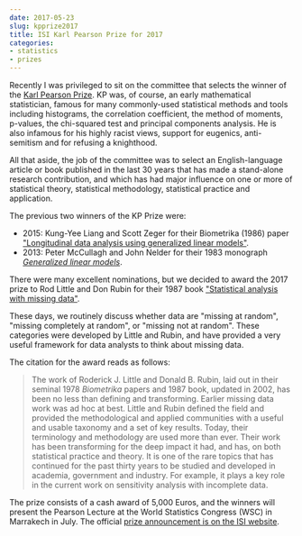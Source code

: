 ```yaml
---
date: 2017-05-23
slug: kpprize2017
title: ISI Karl Pearson Prize for 2017
categories:
- statistics
- prizes
---
```


Recently I was privileged to sit on the committee that selects the winner of the [Karl Pearson Prize](https://isi-web.org/index.php/meetings-and-awards/isi-awards/pearson-award). KP was, of course, an early mathematical statistician, famous for many commonly-used statistical methods and tools including histograms, the correlation coefficient, the method of moments, p-values, the chi-squared test and principal components analysis. He is also infamous for his highly racist views, support for eugenics, anti-semitism and for refusing a knighthood.

All that aside, the job of the committee was to select an English-language article or book published in the last 30 years that has made a stand-alone research contribution, and which has had major influence on one or more of statistical theory, statistical methodology, statistical practice and application.

The previous two winners of the KP Prize were:

 * 2015: Kung-Yee Liang and Scott Zeger for their Biometrika (1986) paper ["Longitudinal data analysis using generalized linear models"](https://www.jstor.org/stable/2336267).
 * 2013: Peter McCullagh and John Nelder for their 1983 monograph [*Generalized linear models*](http://buy.geni.us/Proxy.ashx?TSID=140570\&GR_URL=http%3A%2F%2Fwww.amazon.com%2Fdp%2F0412317605/).

There were many excellent nominations, but we decided to award the 2017 prize to Rod Little and Don Rubin for their 1987 book ["Statistical analysis with missing data"](http://buy.geni.us/Proxy.ashx?TSID=140570\&GR_URL=http%3A%2F%2Fwww.amazon.com%2Fdp%2F0471183865/).

These days, we routinely discuss whether data are "missing at random", "missing completely at random", or "missing not at random". These categories were developed by Little and Rubin, and have provided a very useful framework for data analysts to think about missing data.

The citation for the award reads as follows:

> The work of Roderick J. Little and Donald B. Rubin, laid out in their seminal 1978 *Biometrika* papers and 1987 book, updated in 2002, has been no less than defining and transforming. Earlier missing data work was ad hoc at best. Little and Rubin defined the field and provided the methodological and applied communities with a useful and usable taxonomy and a set of key results. Today, their terminology and methodology are used more than ever. Their work has been transforming for the deep impact it had, and has, on both statistical practice and theory. It is one of the rare topics that has continued for the past thirty years to be studied and developed in academia, government and industry. For example, it plays a key role in the current work on sensitivity analysis with incomplete data.

The prize consists of a cash award of 5,000 Euros, and the winners will present the Pearson Lecture at the World Statistics Congress (WSC) in Marrakech in July. The official [prize announcement is on the ISI website](https://www.isi-web.org/images/news/2017-05KPPrize.pdf).
